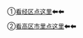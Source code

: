 <p>①<a href="http://theyiqilai.com/?t/11.html" target="_self" title="" class="">看经区点这里</a>⬅⬅</p><p>②<a href="http://theyiqilai.com/?t/10.html" target="_self" title="" class="">看高区市里点这里</a>⬅⬅</p>
